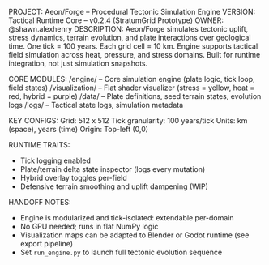 PROJECT: Aeon/Forge – Procedural Tectonic Simulation Engine
VERSION: Tactical Runtime Core – v0.2.4 (StratumGrid Prototype)
OWNER: @shawn.alexhenry
DESCRIPTION:
  Aeon/Forge simulates tectonic uplift, stress dynamics, terrain evolution, and plate interactions over geological time.
  One tick = 100 years. Each grid cell = 10 km. Engine supports tactical field simulation across heat, pressure, and stress domains.
  Built for runtime integration, not just simulation snapshots.

CORE MODULES:
  /engine/         – Core simulation engine (plate logic, tick loop, field states)
  /visualization/  – Flat shader visualizer (stress = yellow, heat = red, hybrid = purple)
  /data/           – Plate definitions, seed terrain states, evolution logs
  /logs/           – Tactical state logs, simulation metadata

KEY CONFIGS:
  Grid: 512 x 512
  Tick granularity: 100 years/tick
  Units: km (space), years (time)
  Origin: Top-left (0,0)

RUNTIME TRAITS:
  - Tick logging enabled
  - Plate/terrain delta state inspector (logs every mutation)
  - Hybrid overlay toggles per-field
  - Defensive terrain smoothing and uplift dampening (WIP)

HANDOFF NOTES:
  - Engine is modularized and tick-isolated: extendable per-domain
  - No GPU needed; runs in flat NumPy logic
  - Visualization maps can be adapted to Blender or Godot runtime (see export pipeline)
  - Set `run_engine.py` to launch full tectonic evolution sequence
